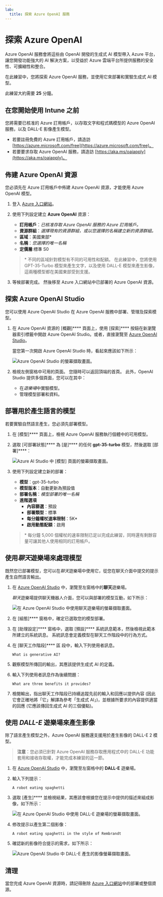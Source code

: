 ```yaml
---
lab:
  title: 探索 Azure OpenAI 服務
---
```


# 探索 Azure OpenAI

Azure OpenAI 服務會將這些由 OpenAI 開發的生成式 AI 模型帶入 Azure 平台，讓您開發功能強大的 AI 解決方案，以受益於 Azure 雲端平台所提供服務的安全性、可擴縮性和整合。

在此練習中，您將探索 Azure OpenAI 服務，並使用它來部署和實驗生成式 AI 模型。

此練習大約需要 **25** 分鐘。

## 在您開始使用 Intune 之前

您將需要已核准的 Azure 訂用帳戶，以存取文字和程式碼模型的 Azure OpenAI 服務，以及 DALL-E 影像產生模型。

- 若要註冊免費的 Azure 訂用帳戶，請造訪 [https://azure.microsoft.com/free](https://azure.microsoft.com/free)。
- 若要要求存取 Azure OpenAI 服務，請造訪 [https://aka.ms/oaiapply](https://aka.ms/oaiapply)。

## 佈建 Azure OpenAI 資源

您必須先在 Azure 訂用帳戶中佈建 Azure OpenAI 資源，才能使用 Azure OpenAI 模型。

1. 登入 [Azure 入口網站](https://portal.azure.com)。
2. 使用下列設定建立 **Azure OpenAI** 資源：
    - **訂用帳戶**：*已核准存取 Azure OpenAI 服務的 Azure 訂用帳戶。*
    - **資源群組**：*選擇現有的資源群組，或以您選擇的名稱建立新的資源群組。*
    - **區域**：美國東部\*
    - **名稱**：*您選擇的唯一名稱*
    - **定價層**:標準 S0

    > \* 不同的區域針對模型有不同的可用性和配額。 在此練習中，您將使用 GPT-35-Turbo 模型來產生文字，以及使用 DALL-E 模型來產生影像，這兩種模型都在美國東部受到支援。

3. 等候部署完成。 然後移至 Azure 入口網站中已部署的 Azure OpenAI 資源。

## 探索 Azure OpenAI Studio

您可以使用 Azure OpenAI Studio 在 Azure OpenAI 服務中部署、管理及探索模型。

1. 在 Azure OpenAI 資源的 [概觀]**** 頁面上，使用 [探索]**** 按鈕在新瀏覽器索引標籤中開啟 Azure OpenAI Studio。或者，直接瀏覽至 [Azure OpenAI Studio](https://oai.azure.com/)。

    當您第一次開啟 Azure OpenAI Studio 時，看起來應該如下所示：

    ![Azure OpenAI Studio 的螢幕擷取畫面。](./media/generative-ai/ai-studio.png)

1. 檢視左側窗格中可用的頁面。 您隨時可以返回頂端的首頁。 此外，OpenAI Studio 提供多個頁面，您可以在其中：
    - 在*遊樂場*中實驗模型。
    - 管理模型部署和資料。

## 部署用於產生語言的模型

若要實驗自然語言產生，您必須先部署模型。

1. 在 [模型]**** 頁面上，檢視 Azure OpenAI 服務執行個體中的可用模型。
1. 選取 [可部署狀態]**** 為 [是]**** 的任何 **gpt-35-turbo** 模型，然後選取 [部署]****：

    ![Azure AI Studio 中 [模型] 頁面的螢幕擷取畫面。](./media/generative-ai/deploy-model.png)

1. 使用下列設定建立新的部署：
    - **模型**：gpt-35-turbo
    - **模型版本**：自動更新為預設值
    - **部署名稱**：*模型部署的唯一名稱*
    - **進階選項**
        - **內容篩選**：預設
        - **部署類型**：標準
        - **每分鐘權杖速率限制**：5K\*
        - **啟用動態配額**：啟用

    > \* 每分鐘 5,000 個權杖的速率限制已足以完成此練習，同時還有剩餘容量可讓其他人使用相同的訂用帳戶。

## 使用*聊天*遊樂場來處理模型

既然您已部署模型，您可以在*聊天*遊樂場中使用它，從您在聊天介面中提交的提示產生自然語言輸出。

1. 在 [Azure OpenAI Studio](https://oai.azure.com/) 中，瀏覽至左窗格中的**聊天**遊樂場。

    *聊天*遊樂場提供聊天機器人介面，您可以與部署的模型互動，如下所示：

    ![在 Azure OpenAI Studio 中使用聊天遊樂場的螢幕擷取畫面。](./media/generative-ai/chat-playground.png)

1. 在 [組態]**** 窗格中，確定已選取您的模型部署。
1. 在 [助理設定]**** 窗格中，選取 [預設]**** 系統訊息範本，然後檢視此範本所建立的系統訊息。 系統訊息會定義模型在聊天工作階段中的行為方式。
1. 在 [聊天工作階段]**** 區 段中，輸入下列使用者訊息。

    ```
   What is generative AI?
    ```

1. 觀察模型所傳回的輸出，其應該提供生成式 AI 的定義。
1. 輸入下列使用者訊息作為後續問題：

    ```
   What are three benefits it provides?
    ```

1. 檢閱輸出，指出聊天工作階段已持續追蹤先前的輸入和回應以提供內容 (因此它會正確地將「它」解譯為參考「生成式 AI」)，並根據所要求的內容提供適當的回應 (它應該傳回生成式 AI 的三個優點)。

## 使用 *DALL-E* 遊樂場來產生影像

除了語言產生模型之外，Azure OpenAI 服務還支援用於產生影像的 DALL-E 2 模型。

> **注意**：您必須已針對 Azure OpenAI 服務存取應用程式中的 DALL-E 功能套用和接收存取權，才能完成本練習的這一節。

1. 在 [Azure OpenAI Studio](https://oai.azure.com/) 中，瀏覽至左窗格中的 **DALL-E** 遊樂場。
1. 輸入下列提示：

    ```
    A robot eating spaghetti
    ```

1. 選取 [產生]**** 並檢視結果，其應該會根據您在提示中提供的描述來組成影像，如下所示：

    ![在 Azure OpenAI Studio 中使用 DALL-E 遊樂場的螢幕擷取畫面。](./media/generative-ai/dall-e-playground.png)

1. 修改提示以產生第二個影像：

    ```
    A robot eating spaghetti in the style of Rembrandt
    ```
1. 確認新的影像符合提示的需求，如下所示：

    ![Azure OpenAI Studio 中 DALL-E 產生的影像螢幕擷取畫面。](./media/generative-ai/dall-e-results.png)

## 清理

當您完成 Azure OpenAI 資源時，請記得刪除 [Azure 入口網站](https://portal.azure.com/?azure-portal=true)中的部署或整個資源。
